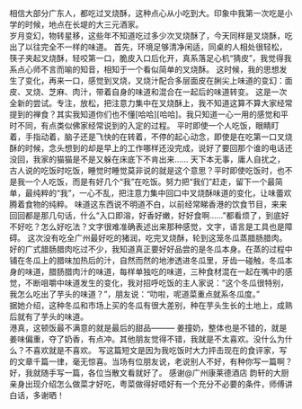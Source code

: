 相信大部分广东人，都吃过叉烧酥，这种点心从小吃到大。印象中我第一次吃是小学的时候，地点在长堤的大三元酒家。                  
       岁月变幻，物转星移，这些年不知道吃过多少次叉烧酥了，今天同样是叉烧酥，吃出了以往完全不一样的味道。
       首先，环境足够清净闲适，同桌的人相处很轻松，筷子夹起叉烧酥，轻咬第一口，脆皮入口后化开，真系落足心机“猜皮”，我觉得我系点心师不言而喻的知音，相知于一个看似简单的叉烧酥。
       这时候，我的思想发生了变化，再来一口，感觉到叉烧，叉烧汁配合多层面皮在脷尖上味道的变幻：面皮、叉烧、芝麻、肉汁，带着自身的味道和混合在一起后的味道转变。
       这是一次全新的尝试。专注，放松，把注意力集中在叉烧酥上，我不知道这算不算大家经常提到的禅食？其实我知道你们也不懂[哈哈][哈哈]。我只知道一心一用的感觉和平时不同，有点类似佛家经常说到的入定的过程。
       平时即使一个人吃饭，眼睛盯着，手指动着，脑子还是飞快的在转着，不停的起心动念，即使是在吃第一口叉烧酥的时候，念头想到的却是早上的工作哪样还没完成，说好了要回那个谁的电话还没回，我家的猫猫是不是又躲在床底下不肯出来......
       天下本无事，庸人自扰之，古人说的吃饭时吃饭，睡觉时睡觉莫非说的就是这个意思？平时即使吃饭时，也不是我一个人吃饭，而是有好几个“我”在吃饭。努力把“我们”赶走，留下一个最简单，最纯粹的“我”，一心不乱，把注意力集中回口中叉烧酥味道的变化，让味蕾欢腾着食物的纯粹。
       味道这东西说不明道不白，以前经常睇香港的饮食节目，来来回回都是那几句话，什么“入口即溶，好香好嫩，好好食啊……”都看烦了，到底好不好吃？怎么好吃法？文字很难准确表述出来那种感觉，文字，语言是工具也是障碍。
       这次没有吃全广州最好吃的猪润，吃完叉烧酥，轮到这笼冬瓜蒸腊肠腊肉。好的广式腊肠腊肉吃过不少，我知道真正要好好品尝的是冬瓜本身。在蒸的过程中铺在冬瓜上的腊味加热后的汁，自然而然的地渗透进冬瓜里，牙齿一碰触，冬瓜本身的味道，腊肠腊肉汁的味道，每样单独吃的味道，三种食材混在一起在嘴中的感觉，不断咀嚼中味道发生的变化，我对招呼吃饭的主人家说：“这个冬瓜很特别，我怎么吃出了芋头的味道？”，朋友说：“叻啦，呢道菜重点就系冬瓜度。”    
       据她介绍，这种冬瓜和市场上买的冬瓜有很大差别，种在芋头生长的土地上，成熟后就有了芋头的味道。   
       港真，这顿饭最不满意的就是最后的甜品——— 姜撞奶，整体也是不错的，就是姜味偏重，夺了奶香，有点冲。其他朋友觉得不错，我就是不太喜欢。没什么为什么？不喜欢就是不喜欢。
       写这篇短文是因为我吃饭时大力抨击现在的食评家，写的文章千篇一律，毫无惊喜。当场有位朋友说，老说别人不好，有种你写一篇啊？好，我就随手写一篇，各位当散文看就好了。
       感谢@广州康莱德酒店 韵轩的大厨亲身出现介绍怎么做菜才好吃，粤菜做得好唔好有一个充分不必要的条件，师傅讲白话，多谢晒！
